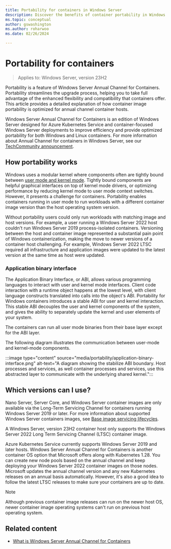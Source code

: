 ```yaml
---
title: Portability for containers in Windows Server
description: Discover the benefits of container portability in Windows Server (Annual Channel) and how it streamlines your workflow.
ms.topic: conceptual
author: gswashington
ms.author: roharwoo
ms.date: 02/26/2024

---
```


# Portability for containers

>Applies to: Windows Server, version 23H2

Portability is a feature of Windows Server Annual Channel for Containers. Portability streamlines the upgrade process, helping you to take full advantage of the enhanced flexibility and compatibility that containers offer. This article provides a detailed explanation of how container image portability is optimized for annual channel container hosts.

Windows Server Annual Channel for Containers is an edition of Windows Server designed for Azure Kubernetes Service and container-focused Windows Server deployments to improve efficiency and provide optimized portability for both Windows and Linux containers. For more information about Annual Channel for containers in Windows Server, see our [TechCommunity announcement](https://techcommunity.microsoft.com/t5/windows-server-news-and-best/windows-server-annual-channel-for-containers/ba-p/3866248).

## How portability works

Windows uses a modular kernel where components often are tightly bound between [user mode and kernel mode](/windows-hardware/drivers/gettingstarted/user-mode-and-kernel-mode). Tightly bound components are helpful graphical interfaces on top of kernel mode drivers, or optimizing performance by reducing kernel mode to user mode context switches. However, it presents a challenge for containers. Portability enables containers running in user mode to run workloads with a different container image version than the host operating system version.

Without portability users could only run workloads with matching image and host versions. For example, a user running a Windows Server 2022 host couldn't run Windows Server 2019 process-isolated containers. Versioning between the host and container image represented a substantial pain point of Windows containerization, making the move to newer versions of a container host challenging. For example, Windows Server 2022 LTSC required all infrastructure and application images were updated to the latest version at the same time as host were updated.

### Application binary interface

The Application Binary Interface, or ABI, allows various programming languages to interact with user and kernel mode interfaces. Client code interaction with a runtime object happens at the lowest level, with client language constructs translated into calls into the object's ABI. Portability for Windows containers introduces a stable ABI for user and kernel interaction. This stable ABI decouples the user and kernel components of the system, and gives the ability to separately update the kernel and user elements of your system.

The containers can run all user mode binaries from their base layer except for the ABI layer.

The following diagram illustrates the communication between user-mode and kernel-mode components.

:::image type="content" source="media/portability/application-binary-interface.png" alt-text="A diagram showing the stabilize ABI boundary. Host processes and services, as well container processes and services, use this abstracted layer to communicate with the underlying shared kernel.":::

## Which versions can I use?

Nano Server, Server Core, and Windows Server container images are only available via the Long-Term Servicing Channel for containers running Windows Server 2019 or later. For more information about supported Windows Server containers images, see [Base image servicing lifecycles](/virtualization/windowscontainers/deploy-containers/base-image-lifecycle).

A Windows Server, version 23H2 container host only supports the Windows Server 2022 Long Term Servicing Channel (LTSC) container image.

Azure Kubernetes Service currently supports Windows Server 2019 and later hosts. Windows Server Annual Channel for Containers is another container OS option that Microsoft offers along with Kubernetes 1.28. You can create new node pools based on the annual channel and keep deploying your Windows Server 2022 container images on those nodes. Microsoft updates the annual channel version and any new Kubernetes releases on an annual basis automatically. However, it's also a good idea to follow the latest LTSC releases to make sure your containers are up to date.

>[!NOTE]
> Although previous container image releases can run on the newer host OS, newer container image operating systems can't run on previous host operating system.

## Related content

- [What is Windows Server Annual Channel for Containers](https://techcommunity.microsoft.com/t5/windows-server-news-and-best/windows-server-annual-channel-for-containers/ba-p/3866248)
